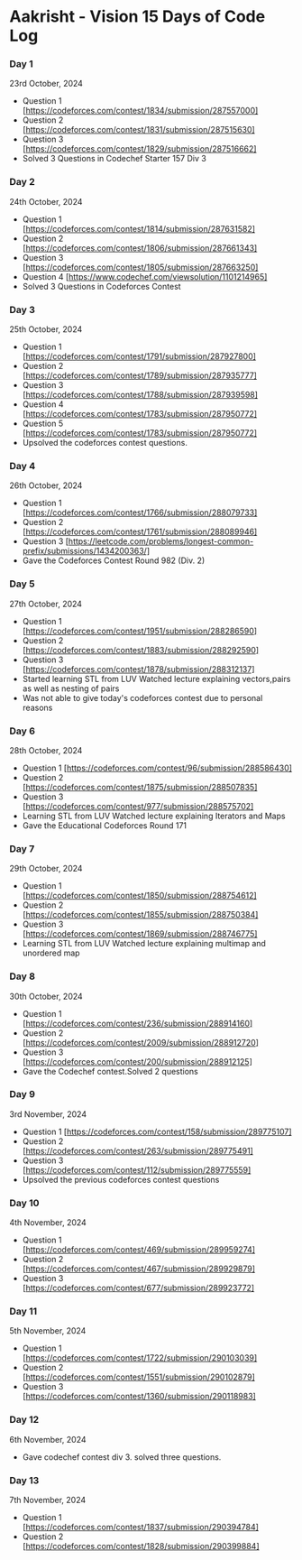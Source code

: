 # Aakrisht - Vision 15 Days of Code Log

### Day 1

23rd October, 2024

- Question 1
  [https://codeforces.com/contest/1834/submission/287557000]
- Question 2
  [https://codeforces.com/contest/1831/submission/287515630]
- Question 3
  [https://codeforces.com/contest/1829/submission/287516662]
- Solved 3 Questions in Codechef Starter 157 Div 3

### Day 2

24th October, 2024

- Question 1
  [https://codeforces.com/contest/1814/submission/287631582]
- Question 2
  [https://codeforces.com/contest/1806/submission/287661343]
- Question 3
  [https://codeforces.com/contest/1805/submission/287663250]
- Question 4
  [https://www.codechef.com/viewsolution/1101214965]
- Solved 3 Questions in Codeforces Contest

### Day 3

25th October, 2024

- Question 1
  [https://codeforces.com/contest/1791/submission/287927800]
- Question 2
  [https://codeforces.com/contest/1789/submission/287935777]
- Question 3
  [https://codeforces.com/contest/1788/submission/287939598]
- Question 4
  [https://codeforces.com/contest/1783/submission/287950772]
- Question 5
  [https://codeforces.com/contest/1783/submission/287950772]
- Upsolved the codeforces contest questions.

### Day 4

26th October, 2024

- Question 1
  [https://codeforces.com/contest/1766/submission/288079733]
- Question 2
  [https://codeforces.com/contest/1761/submission/288089946]
- Question 3
  [https://leetcode.com/problems/longest-common-prefix/submissions/1434200363/]
- Gave the Codeforces Contest Round 982 (Div. 2)  

### Day 5

27th October, 2024

- Question 1
  [https://codeforces.com/contest/1951/submission/288286590]
- Question 2
  [https://codeforces.com/contest/1883/submission/288292590]
- Question 3
  [https://codeforces.com/contest/1878/submission/288312137]
- Started learning STL from LUV
  Watched lecture explaining vectors,pairs as well as nesting of pairs
- Was not able to give today's codeforces contest due to personal reasons

### Day 6

28th October, 2024

- Question 1
  [https://codeforces.com/contest/96/submission/288586430]
- Question 2
  [https://codeforces.com/contest/1875/submission/288507835]
- Question 3
  [https://codeforces.com/contest/977/submission/288575702]
- Learning STL from LUV
  Watched lecture explaining Iterators and Maps
- Gave the Educational Codeforces Round 171

### Day 7

29th October, 2024

- Question 1
  [https://codeforces.com/contest/1850/submission/288754612]
- Question 2
  [https://codeforces.com/contest/1855/submission/288750384]
- Question 3
  [https://codeforces.com/contest/1869/submission/288746775]
- Learning STL from LUV
  Watched lecture explaining multimap and unordered map

### Day 8

30th October, 2024

- Question 1
  [https://codeforces.com/contest/236/submission/288914160]
- Question 2
  [https://codeforces.com/contest/2009/submission/288912720]
- Question 3
  [https://codeforces.com/contest/200/submission/288912125]
- Gave the Codechef contest.Solved 2 questions

### Day 9

3rd November, 2024

- Question 1
  [https://codeforces.com/contest/158/submission/289775107]
- Question 2
  [https://codeforces.com/contest/263/submission/289775491]
- Question 3
  [https://codeforces.com/contest/112/submission/289775559]
- Upsolved the previous codeforces contest questions

### Day 10

4th November, 2024

- Question 1
  [https://codeforces.com/contest/469/submission/289959274]
- Question 2
  [https://codeforces.com/contest/467/submission/289929879]
- Question 3
  [https://codeforces.com/contest/677/submission/289923772]

### Day 11

5th November, 2024

- Question 1
  [https://codeforces.com/contest/1722/submission/290103039]
- Question 2
  [https://codeforces.com/contest/1551/submission/290102879]
- Question 3
  [https://codeforces.com/contest/1360/submission/290118983]

### Day 12

6th November, 2024

- Gave codechef contest div 3. solved three questions.

### Day 13

7th November, 2024

- Question 1
  [https://codeforces.com/contest/1837/submission/290394784]
- Question 2
  [https://codeforces.com/contest/1828/submission/290399884]
